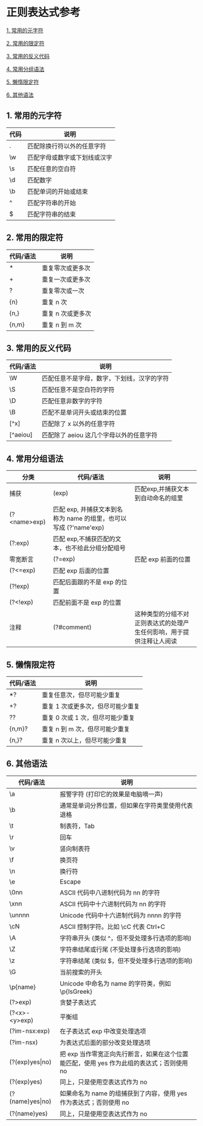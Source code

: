 # 正则表达式参考



[1. 常用的元字符](#1.-常用的元字符)

[2. 常用的限定符](#.-常用的限定符)

[3. 常用的反义代码](#3.-常用的反义代码)

[4. 常用分组语法](#4.-常用分组语法)

[5. 懒惰限定符](#5.-懒惰限定符)

[6. 其他语法](6.-其他语法)



## 1. 常用的元字符

| 代码 | 说明                         |
| ---- | ---------------------------- |
| .    | 匹配除换行符以外的任意字符   |
| \w   | 匹配字母或数字或下划线或汉字 |
| \s   | 匹配任意的空白符             |
| \d   | 匹配数字                     |
| \b   | 匹配单词的开始或结束         |
| ^    | 匹配字符串的开始             |
| $    | 匹配字符串的结束             |

## 2. 常用的限定符

| 代码/语法 | 说明              |
| --------- | ----------------- |
| *         | 重复零次或更多次  |
| +         | 重复一次或更多次  |
| ?         | 重复零次或一次    |
| {n}       | 重复 n 次         |
| {n,}      | 重复 n 次或更多次 |
| {n,m}     | 重复 n 到 m 次    |

## 3. 常用的反义代码

| 代码/语法 | 说明                                       |
| --------- | ------------------------------------------ |
| \W        | 匹配任意不是字母，数字，下划线，汉字的字符 |
| \S        | 匹配任意不是空白符的字符                   |
| \D        | 匹配任意非数字的字符                       |
| \B        | 匹配不是单词开头或结束的位置               |
| [^x]      | 匹配除了 x 以外的任意字符                  |
| [^aeiou]  | 匹配除了 aeiou 这几个字母以外的任意字符    |

## 4. 常用分组语法

| 分类         | 代码/语法                                                    | 说明                                                         |
| ------------ | ------------------------------------------------------------ | ------------------------------------------------------------ |
| 捕获         | (exp)                                                        | 匹配exp,并捕获文本到自动命名的组里                           |
| (?\<name>exp) | 匹配 exp, 并捕获文本到名称为 name 的组里，也可以写成 (?'name'exp) |                                                              |
| (?:exp)      | 匹配 exp,不捕获匹配的文本，也不给此分组分配组号              |                                                              |
| 零宽断言     | (?=exp)                                                      | 匹配 exp 前面的位置                                          |
| (?<=exp)     | 匹配 exp 后面的位置                                          |                                                              |
| (?!exp)      | 匹配后面跟的不是 exp 的位置                                  |                                                              |
| (?<!exp)     | 匹配前面不是 exp 的位置                                      |                                                              |
| 注释         | (?#comment)                                                  | 这种类型的分组不对正则表达式的处理产生任何影响，用于提供注释让人阅读 |

## 5. 懒惰限定符

| 代码/语法 | 说明                            |
| --------- | ------------------------------- |
| \*?        | 重复任意次，但尽可能少重复      |
| +?        | 重复 1 次或更多次，但尽可能少重复 |
| ??        | 重复 0 次或 1 次，但尽可能少重复    |
| {n,m}?    | 重复 n 到 m 次，但尽可能少重复      |
| {n,}?     | 重复 n 次以上，但尽可能少重复     |

## 6. 其他语法

| 代码/语法        | 说明                                                         |
| ---------------- | ------------------------------------------------------------ |
| \a               | 报警字符 (打印它的效果是电脑嘀一声)                          |
| \b               | 通常是单词分界位置，但如果在字符类里使用代表退格             |
| \t               | 制表符，Tab                                                  |
| \r               | 回车                                                         |
| \v               | 竖向制表符                                                   |
| \f               | 换页符                                                       |
| \n               | 换行符                                                       |
| \e               | Escape                                                       |
| \0nn             | ASCII 代码中八进制代码为 nn 的字符                           |
| \xnn             | ASCII 代码中十六进制代码为 nn 的字符                         |
| \unnnn           | Unicode 代码中十六进制代码为 nnnn 的字符                     |
| \cN              | ASCII 控制字符。比如 \cC 代表 Ctrl+C                         |
| \A               | 字符串开头 (类似 ^，但不受处理多行选项的影响)                |
| \Z               | 字符串结尾或行尾 (不受处理多行选项的影响)                    |
| \z               | 字符串结尾 (类似 $，但不受处理多行选项的影响)                |
| \G               | 当前搜索的开头                                               |
| \p{name}         | Unicode 中命名为 name 的字符类，例如 \p{IsGreek}             |
| (?>exp)          | 贪婪子表达式                                                 |
| (?\<x>-\<y>exp)    | 平衡组                                                       |
| (?im-nsx:exp)    | 在子表达式 exp 中改变处理选项                                |
| (?im-nsx)        | 为表达式后面的部分改变处理选项                               |
| (?(exp)yes\|no)  | 把 exp 当作零宽正向先行断言，如果在这个位置能匹配，使用 yes 作为此组的表达式；否则使用 no |
| (?(exp)yes)      | 同上，只是使用空表达式作为 no                                |
| (?(name)yes\|no) | 如果命名为 name 的组捕获到了内容，使用 yes 作为表达式；否则使用 no |
| (?(name)yes)     | 同上，只是使用空表达式作为 no                                |